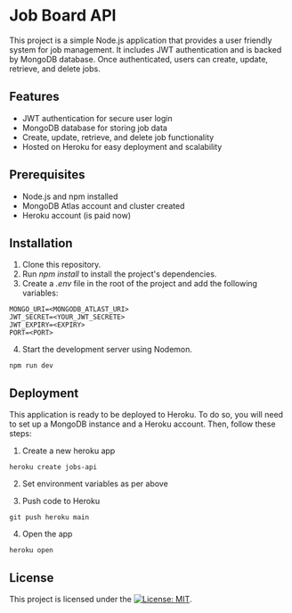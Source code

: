 # Job Board API
This project is a simple Node.js application that provides a user friendly system for job management. It includes JWT authentication and is backed by MongoDB database. Once authenticated, users can create, update, retrieve, and delete jobs.


## Features
- JWT authentication for secure user login
- MongoDB database for storing job data
- Create, update, retrieve, and delete job functionality
- Hosted on Heroku for easy deployment and scalability


## Prerequisites
- Node.js and npm installed
- MongoDB Atlas account and cluster created
- Heroku account (is paid now)


## Installation
1. Clone this repository.
2. Run _npm install_ to install the project's dependencies.
3. Create a _.env_ file in the root of the project and add the following variables:

```
MONGO_URI=<MONGODB_ATLAST_URI>
JWT_SECRET=<YOUR_JWT_SECRETE>
JWT_EXPIRY=<EXPIRY>
PORT=<PORT>
```

4. Start the development server using Nodemon.

```
npm run dev
```

## Deployment
This application is ready to be deployed to Heroku. To do so, you will need to set up a MongoDB instance and a Heroku account. Then, follow these steps:

1. Create a new heroku app

```
heroku create jobs-api
```

2. Set environment variables as per above

3. Push code to Heroku

```
git push heroku main
```

4. Open the app

```
heroku open
```

## License
This project is licensed under the [![License: MIT](https://img.shields.io/badge/License-MIT-yellow.svg)](https://github.com/m-ahmedk/jobs-api-heroku/blob/main/LICENSE).